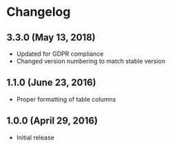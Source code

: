 # Changelog

## 3.3.0 (May 13, 2018)

- Updated for GDPR compliance
- Changed version numbering to match stable version

## 1.1.0 (June 23, 2016)

- Proper formatting of table columns

## 1.0.0 (April 29, 2016)

- Initial release